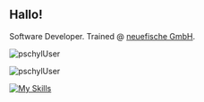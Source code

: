 ## Hallo! 

Software Developer.
Trained @ [neuefische GmbH](https://www.neuefische.de/).

<p><img align="center" src="https://github-readme-stats.vercel.app/api/top-langs?username=pschyl&show_icons=true&locale=en&layout=compact" alt="pschylUser" /></p>

<p><img align="center" src="https://github-readme-streak-stats.herokuapp.com/?user=pschyl&" alt="pschylUser" /></p>

[![My Skills](https://skillicons.dev/icons?i=java,py,c,js,ts,html,css,react,spring,flask,sqlite,mongodb)](https://skillicons.dev)
